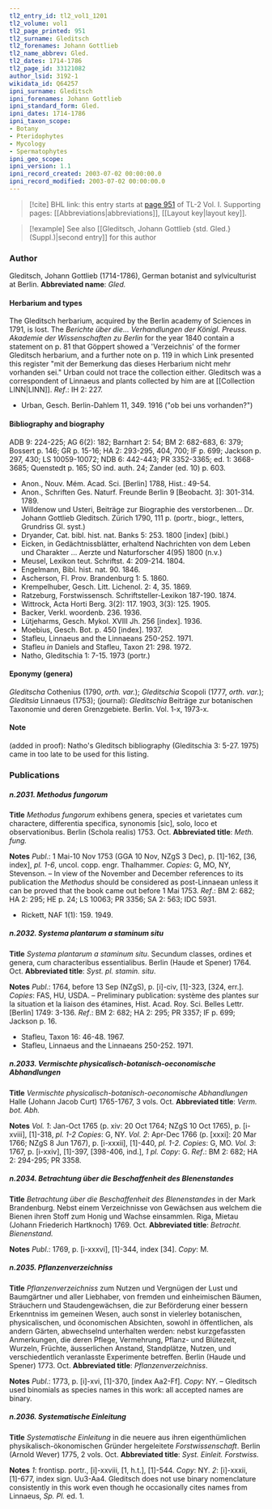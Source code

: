 ```yaml
---
tl2_entry_id: tl2_vol1_1201
tl2_volume: vol1
tl2_page_printed: 951
tl2_surname: Gleditsch
tl2_forenames: Johann Gottlieb
tl2_name_abbrev: Gled.
tl2_dates: 1714-1786
tl2_page_id: 33121082
author_lsid: 3192-1
wikidata_id: Q64257
ipni_surname: Gleditsch
ipni_forenames: Johann Gottlieb
ipni_standard_form: Gled.
ipni_dates: 1714-1786
ipni_taxon_scope: 
- Botany
- Pteridophytes
- Mycology
- Spermatophytes
ipni_geo_scope: 
ipni_version: 1.1
ipni_record_created: 2003-07-02 00:00:00.0
ipni_record_modified: 2003-07-02 00:00:00.0
---
```



> [!cite] BHL link: this entry starts at [page 951](https://www.biodiversitylibrary.org/page/33121082) of TL-2 Vol. I.
> Supporting pages: [[Abbreviations|abbreviations]], [[Layout key|layout key]].

> [!example] See also [[Gleditsch, Johann Gottlieb {std. Gled.} (Suppl.)|second entry]] for this author

### Author

Gleditsch, Johann Gottlieb (1714-1786), German botanist and sylviculturist at Berlin. 
**Abbreviated name**: *Gled.*

#### Herbarium and types

The Gleditsch herbarium, acquired by the Berlin academy of Sciences in 1791, is lost. The *Berichte über die... Verhandlungen der Königl. Preuss. Akademie der Wissenschaften zu Berlin* for the year 1840 contain a statement on p. 81 that Göppert showed a 'Verzeichnis' of the former Gleditsch herbarium, and a further note on p. 119 in which Link presented this register "mit der Bemerkung das dieses Herbarium nicht mehr vorhanden sei." Urban could not trace the collection either. Gleditsch was a correspondent of Linnaeus and plants collected by him are at [[Collection LINN|LINN]].
*Ref*.: IH 2: 227.
- Urban, Gesch. Berlin-Dahlem 11, 349. 1916 ("ob bei uns vorhanden?")

#### Bibliography and biography

ADB 9: 224-225; AG 6(2): 182; Barnhart 2: 54; BM 2: 682-683, 6: 379; Bossert p. 146; GR p. 15-16; HA 2: 293-295, 404, 700; IF p. 699; Jackson p. 297, 430; LS 10059-10072; NDB 6: 442-443; PR 3352-3365; ed. 1: 3668-3685; Quenstedt p. 165; SO ind. auth. 24; Zander (ed. 10) p. 603.
- Anon., Nouv. Mém. Acad. Sci. \[Berlin\] 1788, Hist.: 49-54.
- Anon., Schriften Ges. Naturf. Freunde Berlin 9 \[Beobacht. 3\]: 301-314. 1789.
- Willdenow und Usteri, Beiträge zur Biographie des verstorbenen... Dr. Johann Gottlieb Gleditsch. Zürich 1790, 111 p. (portr., biogr., letters, Grundriss Gl. syst.)
- Dryander, Cat. bibl. hist. nat. Banks 5: 253. 1800 \[index\] (bibl.)
- Eicken, in Gedächtnissblätter, erhaltend Nachrichten von dem Leben und Charakter ... Aerzte und Naturforscher 4(95) 1800 (n.v.)
- Meusel, Lexikon teut. Schriftst. 4: 209-214. 1804.
- Engelmann, Bibl. hist. nat. 90. 1846.
- Ascherson, Fl. Prov. Brandenburg 1: 5. 1860.
- Krempelhuber, Gesch. Litt. Lichenol. 2: 4, 35. 1869.
- Ratzeburg, Forstwissensch. Schriftsteller-Lexikon 187-190. 1874.
- Wittrock, Acta Horti Berg. 3(2): 117. 1903, 3(3): 125. 1905.
- Backer, Verkl. woordenb. 236. 1936.
- Lütjeharms, Gesch. Mykol. XVIII Jh. 256 \[index\]. 1936.
- Moebius, Gesch. Bot. p. 450 \[index\]. 1937.
- Stafleu, Linnaeus and the Linnaeans 250-252. 1971.
- Stafleu *in* Daniels and Stafleu, Taxon 21: 298. 1972.
- Natho, Gleditschia 1: 7-15. 1973 (portr.)

#### Eponymy (genera)

*Gleditscha* Cothenius (1790, *orth. var.*); *Gleditschia* Scopoli (1777, *orth. var.*); *Gleditsia* Linnaeus (1753); (journal): *Gleditschia* Beiträge zur botanischen Taxonomie und deren Grenzgebiete. Berlin. Vol. 1-x, 1973-x.

#### Note

(added in proof): Natho's Gleditsch bibliography (Gleditschia 3: 5-27. 1975) came in too late to be used for this listing.

### Publications

##### n.2031. Methodus fungorum

**Title**
*Methodus fungorum* exhibens genera, species et varietates cum charactere, differentia specifica, synonomis \[sic\], solo, loco et observationibus. Berlin (Schola realis) 1753. Oct.
**Abbreviated title**: *Meth. fung.*

**Notes**
*Publ*.: 1 Mai-10 Nov 1753 (GGA 10 Nov, NZgS 3 Dec), p. \[1\]-162, \[36, index\], *pl. 1-6*, uncol. copp. engr. Thalhammer. *Copies*: G, MO, NY, Stevenson. – In view of the November and December references to its publication the *Methodus* should be considered as post-Linnaean unless it can be proved that the book came out before 1 Mai 1753.
*Ref*.: BM 2: 682; HA 2: 295; HE p. 24; LS 10063; PR 3356; SA 2: 563; IDC 5931.
- Rickett, NAF 1(1): 159. 1949.

##### n.2032. Systema plantarum a staminum situ

**Title**
*Systema plantarum a staminum situ*. Secundum classes, ordines et genera, cum characteribus essentialibus. Berlin (Haude et Spener) 1764. Oct.
**Abbreviated title**: *Syst. pl. stamin. situ*.

**Notes**
*Publ*.: 1764, before 13 Sep (NZgS), p. \[i\]-civ, \[1\]-323, \[324, err.\]. *Copies*: FAS, HU, USDA. – Preliminary publication: système des plantes sur la situation et la liaison des étamines, Hist. Acad. Roy. Sci. Belles Lettr. \[Berlin\] 1749: 3-136.
*Ref*.: BM 2: 682; HA 2: 295; PR 3357; IF p. 699; Jackson p. 16.
- Stafleu, Taxon 16: 46-48. 1967.
- Stafleu, Linnaeus and the Linnaeans 250-252. 1971.

##### n.2033. Vermischte physicalisch-botanisch-oeconomische Abhandlungen

**Title**
*Vermischte physicalisch-botanisch-oeconomische Abhandlungen* Halle (Johann Jacob Curt) 1765-1767, 3 vols. Oct.
**Abbreviated title**: *Verm. bot. Abh.*

**Notes**
*Vol. 1*: Jan-Oct 1765 (p. xiv: 20 Oct 1764; NZgS 10 Oct 1765), p. \[i-xviii\], \[1\]-318, *pl. 1-2 Copies*: G, NY.
*Vol. 2*: Apr-Dec 1766 (p. \[xxxi\]: 20 Mar 1766; NZgS 8 Jun 1767), p. \[i-xxxii\], \[1\]-440, *pl. 1-2. Copies*: G, MO.
*Vol. 3*: 1767, p. \[i-xxiv\], \[1\]-397, \[398-406, ind.\], *1 pl. Copy*: G.
*Ref*.: BM 2: 682; HA 2: 294-295; PR 3358.

##### n.2034. Betrachtung über die Beschaffenheit des Blenenstandes

**Title**
*Betrachtung über die Beschaffenheit des Blenenstandes* in der Mark Brandenburg. Nebst einem Verzeichnisse von Gewächsen aus welchem die Bienen ihren Stoff zum Honig und Wachse einsammlen. Riga, Mietau (Johann Friederich Hartknoch) 1769. Oct.
**Abbreviated title**: *Betracht. Bienenstand.*

**Notes**
*Publ*.: 1769, p. \[i-xxxvi\], \[1\]-344, index \[34\]. *Copy*: M.

##### n.2035. Pflanzenverzeichniss

**Title**
*Pflanzenverzeichniss* zum Nutzen und Vergnügen der Lust und Baumgärtner und aller Liebhaber, von fremden und einheimischen Bäumen, Sträuchern und Staudengewächsen, die zur Beförderung einer bessern Erkenntniss im gemeinen Wesen, auch sonst in vielerley botanischen, physicalischen, und öconomischen Absichten, sowohl in öffentlichen, als andern Gärten, abwechselnd unterhalten werden: nebst kurzgefassten Anmerkungen, die deren Pflege, Vermehrung, Pflanz- und Blütezeit, Wurzeln, Früchte, äusserlichen Anstand, Standplätze, Nutzen, und verschiedentlich veranlasste Experimente betreffen. Berlin (Haude und Spener) 1773. Oct.
**Abbreviated title**: *Pflanzenverzeichniss*.

**Notes**
*Publ*.: 1773, p. \[i\]-xvi, \[1\]-370, \[index Aa2-Ff\]. *Copy*: NY. – Gleditsch used binomials as species names in this work: all accepted names are binary.

##### n.2036. Systematische Einleitung

**Title**
*Systematische Einleitung* in die neuere aus ihren eigenthümlichen physikalisch-ökonomischen Gründer hergeleitete *Forstwissenschaft*. Berlin (Arnold Wever) 1775, 2 vols. Oct.
**Abbreviated title**: *Syst. Einleit. Forstwiss.*

**Notes**
*1*: frontisp. portr., \[i\]-xxviii, \[1, h.t.\], \[1\]-544. *Copy*: NY.
*2*: \[i\]-xxxii, \[1\]-677, index sign. Uu3-Aa4.
Gleditsch does not use binary nomenclature consistently in this work even though he occasionally cites names from Linnaeus, *Sp. Pl.* ed. 1.

